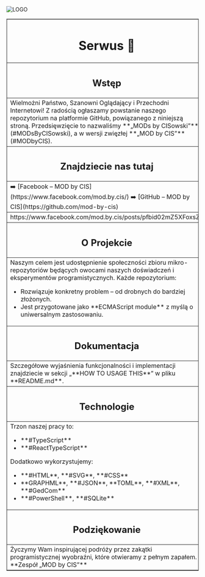 ![LOGO](./logo/LOGO_B.JPG)

<table border="1">
  <tr>
    <th><h1>Serwus 👋</h1></th>
    <th><h1>Hi there 👋</h1></th>
  </tr>

  <tr>
    <th><h2>Wstęp</h2></th>
    <th><h2>Introduction</h2></th>
  </tr>
  
  <tr>
    <td>
      Wielmożni Państwo, Szanowni Oglądający i Przechodni Internetowi!  
      Z radością ogłaszamy powstanie naszego repozytorium na platformie GitHub, powiązanego z niniejszą stroną. Przedsięwzięcie to nazwaliśmy **„MODs by CISowski”** (#MODsByCISowski), a w wersji zwięzłej **„MOD by CIS”** (#MODbyCIS).  
    </td>
    <td>
      **Esteemed Ladies and Gentlemen, Honoured Viewers, and Wandering Denizens of the Internet!**  
      We are delighted to announce the creation of our humble yet ambitious repository on GitHub, interwoven with this very page. This initiative is titled **“MODs by CISowski”** (#MODsByCISowski), or more succinctly, **“MOD by CIS”** (#MODbyCIS).  
    </td>
  </tr>

  <tr>
    <th><h2>Znajdziecie nas tutaj</h2></th>
    <th><h2>Find us here</h2></th>
  </tr>

  <tr>
    <td>
      ➡️ [Facebook – MOD by CIS](https://www.facebook.com/mod.by.cis/)  
      ➡️ [GitHub – MOD by CIS](https://github.com/mod-by-cis)  
    </td>
    <td>
      ➡️ [Facebook – MOD by CIS](https://www.facebook.com/mod.by.cis/)  
      ➡️ [GitHub – MOD by CIS](https://github.com/mod-by-cis)  
    </td>
  </tr>

  <tr>
    <td colspan="2>
      <a href="https://www.facebook.com/mod.by.cis/posts/pfbid02mZ5XFoxsZU8DWVRrt7VrSCTDEtVWTDon8gsjwwomgARdQkDLtK1UCnTJZQAe2hYgl">https://www.facebook.com/mod.by.cis/posts/pfbid02mZ5XFoxsZU8DWVRrt7VrSCTDEtVWTDon8gsjwwomgARdQkDLtK1UCnTJZQAe2hYgl</a>
      </td>
  </tr>
  <tr>
    <th><h2>O Projekcie</h2></th>
    <th><h2>About the Project</h2></th>
  </tr>

  <tr>
    <td>
      Naszym celem jest udostępnienie społeczności zbioru mikro-repozytoriów będących owocami naszych doświadczeń i eksperymentów programistycznych.  
      Każde repozytorium:
      <ul>
        <li>Rozwiązuje konkretny problem – od drobnych do bardziej złożonych.</li>
        <li>Jest przygotowane jako **ECMAScript module** z myślą o uniwersalnym zastosowaniu.</li>
      </ul>
    </td>
    <td>
      Our aim is to share a collection of micro-repositories—fruits of our programming endeavours and experiments.  
      Each repository:
      <ul>
        <li>Addresses a specific problem, from minor to more intricate.</li>
        <li>Is crafted as an **ECMAScript module** with universal applicability.</li>
      </ul>
    </td>
  </tr>

  <tr>
    <th><h2>Dokumentacja</h2></th>
    <th><h2>Documentation</h2></th>
  </tr>

  <tr>
    <td>
      Szczegółowe wyjaśnienia funkcjonalności i implementacji znajdziecie w sekcji „**HOW TO USAGE THIS**” w pliku **README.md**.
    </td>
    <td>
      Features and implementation details are thoroughly explained in the “**HOW TO USAGE THIS**” section of the **README.md** file.
    </td>
  </tr>

  <tr>
    <th><h2>Technologie</h2></th>
    <th><h2>Technologies</h2></th>
  </tr>

  <tr>
    <td>
      Trzon naszej pracy to:
      <ul>
        <li>**#TypeScript**</li>
        <li>**#ReactTypeScript**</li>
      </ul>
      Dodatkowo wykorzystujemy:
      <ul>
        <li>**#HTML**, **#SVG**, **#CSS**</li>
        <li>**GRAPHML**, **#JSON**, **TOML**, **#XML**, **#GedCom**</li>
        <li>**#PowerShell**, **#SQLite**</li>
      </ul>
    </td>
    <td>
      The core of our work includes:
      <ul>
        <li>**#TypeScript**</li>
        <li>**#ReactTypeScript**</li>
      </ul>
      We also utilise:
      <ul>
        <li>**#HTML**, **#SVG**, **#CSS**</li>
        <li>**GRAPHML**, **#JSON**, **TOML**, **#XML**, **#GedCom**</li>
        <li>**#PowerShell**, **#SQLite**</li>
      </ul>
    </td>
  </tr>

  <tr>
    <th><h2>Podziękowanie</h2></th>
    <th><h2>Closing Note</h2></th>
  </tr>

  <tr>
    <td>
      Życzymy Wam inspirującej podróży przez zakątki programistycznej wyobraźni, które otwieramy z pełnym zapałem.  
      **Zespół „MOD by CIS”**
    </td>
    <td>
      We wish all visitors an inspiring journey through the realms of programming imagination, unveiled with passion and enthusiasm.  
      **The Team of “MOD by CIS”**
    </td>
  </tr>
</table>




<!--

**Here are some ideas to get you started:**

🙋‍♀️ A short introduction - what is your organization all about?
🌈 Contribution guidelines - how can the community get involved?
👩‍💻 Useful resources - where can the community find your docs? Is there anything else the community should know?
🍿 Fun facts - what does your team eat for breakfast?
🧙 Remember, you can do mighty things with the power of [Markdown](https://docs.github.com/github/writing-on-github/getting-started-with-writing-and-formatting-on-github/basic-writing-and-formatting-syntax)
-->
